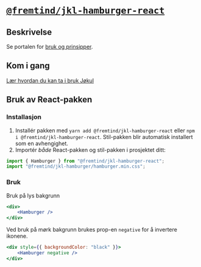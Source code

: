 # [`@fremtind/jkl-hamburger-react`](https://fremtind.github.io/jokul/komponenter/hamburger)

## Beskrivelse

Se portalen for [bruk og prinsipper](https://fremtind.github.io/jokul/komponenter/hamburger).

## Kom i gang

[Lær hvordan du kan ta i bruk Jøkul](https://fremtind.github.io/jokul/developer/getting-started/)

## Bruk av React-pakken

### Installasjon

1. Installér pakken med `yarn add @fremtind/jkl-hamburger-react` eller `npm i @fremtind/jkl-hamburger-react`. Stil-pakken blir automatisk installert som en avhengighet.
2. Importér _både_ React-pakken og stil-pakken i prosjektet ditt:

```js
import { Hamburger } from "@fremtind/jkl-hamburger-react";
import "@fremtind/jkl-hamburger/hamburger.min.css";
```

### Bruk

Bruk på lys bakgrunn

```jsx
<div>
    <Hamburger />
</div>
```

Ved bruk på mørk bakgrunn brukes prop-en `negative` for å invertere ikonene.

```jsx
<div style={{ backgroundColor: "black" }}>
    <Hamburger negative />
</div>
```
